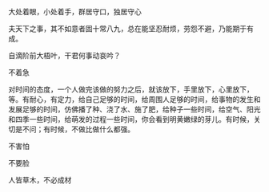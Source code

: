 大处着眼，小处着手，群居守口，独居守心



夫天下之事，其不如意者固十常八九，总在能坚忍耐烦，劳怨不避，乃能期于有成。



自滴阶前大梧叶，干君何事动哀吟？





不着急

对时间的态度，一个人做完该做的努力之后，就该放下，手里放下，心里放下，等。有耐心，有定力，给自己足够的时间，给周围人足够的时间，给事物的发生和发展足够的时间，仿佛播了种、浇了水、施了肥，给种子一些时间，给空气、阳光和四季一些时间，给萌发的过程一些时间，你会看到明黄嫩绿的芽儿。有时候，关切是不问；有时候，不做比做什么都强。

不害怕

不要脸





人皆草木，不必成材